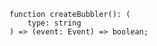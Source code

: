 <div class="ts-block">

```dts
function createBubbler(): (
	type: string
) => (event: Event) => boolean;
```

</div>